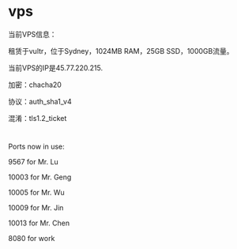 # vps
当前VPS信息：

租赁于vultr，位于Sydney，1024MB RAM，25GB SSD，1000GB流量。

当前VPS的IP是45.77.220.215.

加密：chacha20

协议：auth_sha1_v4

混淆：tls1.2_ticket
#
Ports now in use:
 

9567	for Mr. Lu

10003	for Mr. Geng

10005	for Mr. Wu

10009	for Mr. Jin

10013	for Mr. Chen

8080	for work
